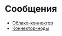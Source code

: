 # Сообщения

- [Облако-коннектор](ipc/messages/cloud-connector.md)
- [Коннектор-ноды](ipc/messages/connector-node.md)
